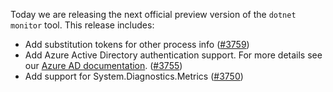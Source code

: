 Today we are releasing the next official preview version of the `dotnet monitor` tool. This release includes:

- Add substitution tokens for other process info ([#3759](https://github.com/dotnet/dotnet-monitor/pull/3759))
- Add Azure Active Directory authentication support. For more details see our [Azure AD documentation](https://github.com/dotnet/dotnet-monitor/blob/main/documentation/authentication.md#azure-active-directory-authentication). ([#3755](https://github.com/dotnet/dotnet-monitor/pull/3755))
- Add support for System.Diagnostics.Metrics ([#3750](https://github.com/dotnet/dotnet-monitor/pull/3750))